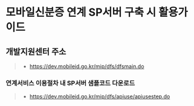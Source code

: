 # 모바일신분증 연계 SP서버 구축 시 활용가이드
## 개발지원센터 주소
 > - https://dev.mobileid.go.kr/mip/dfs/dfsmain.do
### 연계서비스 이용절차 내 SP서버 샘플코드 다운로드
 > - https://dev.mobileid.go.kr/mip/dfs/apiuse/apiusestep.do
